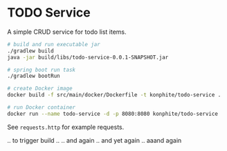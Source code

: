 # TODO Service
A simple CRUD service for todo list items.

```bash
# build and run executable jar
./gradlew build
java -jar build/libs/todo-service-0.0.1-SNAPSHOT.jar

# spring boot run task
./gradlew bootRun

# create Docker image
docker build -f src/main/docker/Dockerfile -t konphite/todo-service .

# run Docker container
docker run --name todo-service -d -p 8080:8080 konphite/todo-service
```

See `requests.http` for example requests.

.. to trigger build .. .. and again .. and yet again .. aaand again
